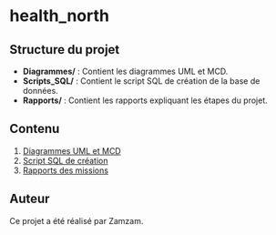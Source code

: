 # health_north


## Structure du projet

- **Diagrammes/** : Contient les diagrammes UML et MCD.
- **Scripts_SQL/** : Contient le script SQL de création de la base de données.
- **Rapports/** : Contient les rapports expliquant les étapes du projet.

## Contenu
1. [Diagrammes UML et MCD](./Diagrammes/)
2. [Script SQL de création](./Scripts_SQL/creation_base.sql)
3. [Rapports des missions](./Rapports/)

## Auteur
Ce projet a été réalisé par Zamzam.
